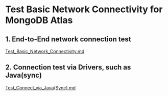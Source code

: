 # Test Basic Network Connectivity for MongoDB Atlas

## 1. End-to-End network connection test 

[Test_Basic_Network_Connectivity.md](./Test_Basic_Network_Connectivity.md)

## 2. Connection test via Drivers, such as Java(sync)

[Test_Connect_via_Java(Sync).md](./drivers/java-sync/Test_Connect_via_Java(Sync).md)